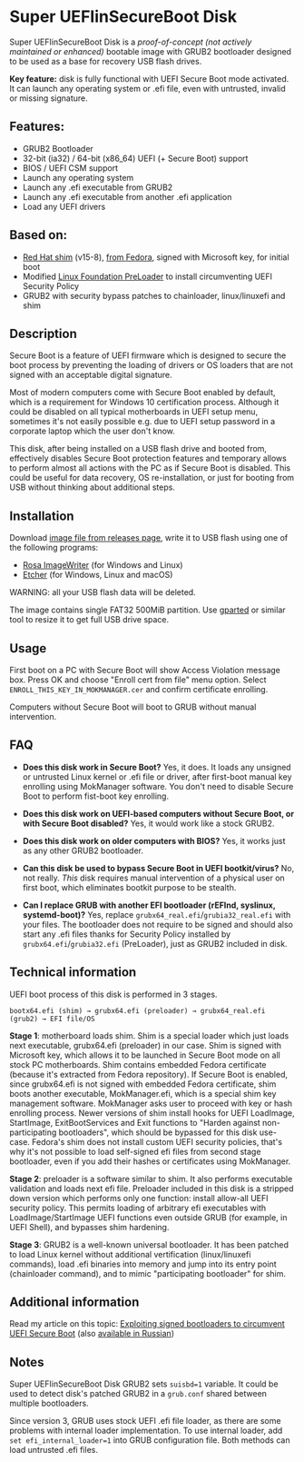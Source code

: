 Super UEFIinSecureBoot Disk
===========================

Super UEFIinSecureBoot Disk is a _proof-of-concept (not actively maintained or enhanced)_ bootable image with GRUB2 bootloader designed to be used as a base for recovery USB flash drives.

**Key feature:** disk is fully functional with UEFI Secure Boot mode activated. It can launch any operating system or .efi file, even with untrusted, invalid or missing signature.

## Features:

 * GRUB2 Bootloader
 * 32-bit (ia32) / 64-bit (x86_64) UEFI (+ Secure Boot) support
 * BIOS / UEFI CSM support
 * Launch any operating system
 * Launch any .efi executable from GRUB2
 * Launch any .efi executable from another .efi application
 * Load any UEFI drivers

## Based on:

 * [Red Hat shim](https://github.com/rhboot/shim) (v15-8), [from Fedora](https://koji.fedoraproject.org/koji/packageinfo?packageID=15107), signed with Microsoft key, for initial boot
 * Modified [Linux Foundation PreLoader](https://git.kernel.org/pub/scm/linux/kernel/git/jejb/efitools.git) to install circumventing UEFI Security Policy
 * GRUB2 with security bypass patches to chainloader, linux/linuxefi and shim

## Description

Secure Boot is a feature of UEFI firmware which is designed to secure the boot process by preventing the loading of drivers or OS loaders that are not signed with an acceptable digital signature.

Most of modern computers come with Secure Boot enabled by default, which is a requirement for Windows 10 certification process. Although it could be disabled on all typical motherboards in UEFI setup menu, sometimes it's not easily possible e.g. due to UEFI setup password in a corporate laptop which the user don't know.

This disk, after being installed on a USB flash drive and booted from, effectively disables Secure Boot protection features and temporary allows to perform almost all actions with the PC as if Secure Boot is disabled. This could be useful for data recovery, OS re-installation, or just for booting from USB without thinking about additional steps.

## Installation

Download [image file from releases page](https://github.com/ValdikSS/Super-UEFIinSecureBoot-Disk/releases), write it to USB flash using one of the following programs:

* [Rosa ImageWriter](http://wiki.rosalab.ru/en/index.php/ROSA_ImageWriter) (for Windows and Linux)
* [Etcher](https://www.balena.io/etcher/) (for Windows, Linux and macOS)

WARNING: all your USB flash data will be deleted.

The image contains single FAT32 500MiB partition. Use [gparted](https://gparted.org/) or similar tool to resize it to get full USB drive space.

## Usage

First boot on a PC with Secure Boot will show Access Violation message box. Press OK and choose "Enroll cert from file" menu option. Select `ENROLL_THIS_KEY_IN_MOKMANAGER.cer` and confirm certificate enrolling.

Computers without Secure Boot will boot to GRUB without manual intervention.

## FAQ

* **Does this disk work in Secure Boot?**
Yes, it does. It loads any unsigned or untrusted Linux kernel or .efi file or driver, after first-boot manual key enrolling using MokManager software. You don't need to disable Secure Boot to perform fist-boot key enrolling.

* **Does this disk work on UEFI-based computers without Secure Boot, or with Secure Boot disabled?**
Yes, it would work like a stock GRUB2.

* **Does this disk work on older computers with BIOS?**
Yes, it works just as any other GRUB2 bootloader.

* **Can this disk be used to bypass Secure Boot in UEFI bootkit/virus?**
No, not really. *This* disk requires manual intervention of a physical user on first boot, which eliminates bootkit purpose to be stealth.

* **Can I replace GRUB with another EFI bootloader (rEFInd, syslinux, systemd-boot)?**
Yes, replace `grubx64_real.efi`/`grubia32_real.efi` with your files. The bootloader does not require to be signed and should also start any .efi files thanks for Security Policy installed by `grubx64.efi`/`grubia32.efi` (PreLoader), just as GRUB2 included in disk.

## Technical information

UEFI boot process of this disk is performed in 3 stages.

`bootx64.efi (shim) → grubx64.efi (preloader) → grubx64_real.efi (grub2) → EFI file/OS`

**Stage 1**: motherboard loads shim. Shim is a special loader which just loads next executable, grubx64.efi (preloader) in our case. Shim is signed with Microsoft key, which allows it to be launched in Secure Boot mode on all stock PC motherboards.
Shim contains embedded Fedora certificate (because it's extracted from Fedora repository). If Secure Boot is enabled, since grubx64.efi is not signed with embedded Fedora certificate, shim boots another executable, MokManager.efi, which is a special shim key management software. MokManager asks user to proceed with key or hash enrolling process.
Newer versions of shim install hooks for UEFI LoadImage, StartImage, ExitBootServices and Exit functions to "Harden against non-participating bootloaders", which should be bypassed for this disk use-case. Fedora's shim does not install custom UEFI security policies, that's why it's not possible to load self-signed efi files from second stage bootloader, even if you add their hashes or certificates using MokManager.

**Stage 2**: preloader is a software similar to shim. It also performs executable validation and loads next efi file. Preloader included in this disk is a stripped down version which performs only one function: install allow-all UEFI security policy. This permits loading of arbitrary efi executables with LoadImage/StartImage UEFI functions even outside GRUB (for example, in UEFI Shell), and bypasses shim hardening.

**Stage 3**: GRUB2 is a well-known universal bootloader. It has been patched to load Linux kernel without additional vertification (linux/linuxefi commands), load .efi binaries into memory and jump into its entry point (chainloader command), and to mimic "participating bootloader" for shim.

## Additional information

Read my article on this topic: [Exploiting signed bootloaders to circumvent UEFI Secure Boot](https://habr.com/ru/post/446238/) (also [available in Russian](https://habr.com/ru/post/446072/))

## Notes

Super UEFIinSecureBoot Disk GRUB2 sets `suisbd=1` variable. It could be used to detect disk's patched GRUB2 in a `grub.conf` shared between multiple bootloaders.

Since version 3, GRUB uses stock UEFI .efi file loader, as there are some problems with internal loader implementation. To use internal loader, add `set efi_internal_loader=1` into GRUB configuration file. Both methods can load untrusted .efi files.
